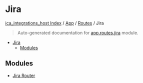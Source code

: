 # Jira

[ica_integrations_host Index](../../../README.md#ica_integrations_host-index) / [App](../../index.md#app) / [Routes](../index.md#routes) / Jira

> Auto-generated documentation for [app.routes.jira](https://github.ibm.com/destiny/ica_integrations_host/blob/main/app/routes/jira/__init__.py) module.

- [Jira](#jira)
  - [Modules](#modules)

## Modules

- [Jira Router](./jira_router.md)
